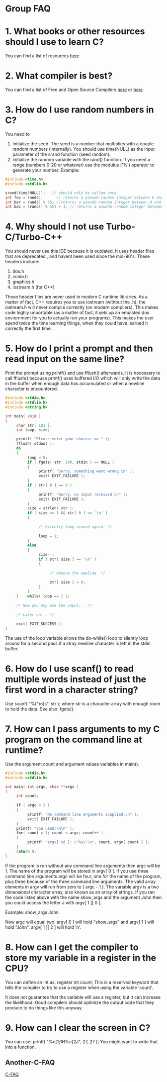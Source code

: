 # Group FAQ

# 1. What books or other resources should I use to learn C?
  
   You can find a list of resources [here](https://github.com/aleksandar-todorovic/awesome-c#learning-reference-and-tutorials)
 
# 2. What compiler is best?

   You can find a list of Free and Open Source Compilers [here](https://www.facebook.com/notes/c-programming/a-beginners-guide-to-using-freeopen-source-software-development-tools-and-enviro/676277512460549/) or [here](https://github.com/aleksandar-todorovic/awesome-c#compilers)
  
# 3. How do I use random numbers in C?
  
   You need to 
    
   1. Initialize the seed. 
    The seed is a number that multiplies with a couple random numbers (internally). You should use time(NULL) as the input parameter of the srand function (seed random). 
   2. Initialize the random variable with the rand() function. 
     If you need a range (numbers 0-20 or whatever) use the modulus ('%') 
     operator to generate your number. Example:
  
```c
#include <time.h>
#include <stdlib.h>

srand(time(NULL));   // should only be called once
int foo = rand();      // returns a pseudo-random integer between 0 and RAND_MAX
int bar = rand() % 55; //returns a pseudo-random integer between 0 and 54
int baz = (rand() % 55) + 1; // returns a psuedo-random integer between 1 and 55
```


# 4. Why should I not use Turbo-C/Turbo-C++
   
   You should never use this IDE because it is outdated. It uses header files that are deprecated , 
and havent been used since the mid-90's. These headers include:
   
   1. dos.h
   2. conio.h
   3. graphics.h
   4. iostream.h (for C++)
   
   Those header files are never used in modern C runtime libraries. As a matter of fact, 
C++ requires you to use iostream (without the .h), the iostream.h will never compile 
correctly (on modern compilers). This makes code highly unportable (as a matter of fact, 
it sets up an emulated dos enviornment for you to actually run your programs). This 
makes the user spend twice the time learning things, when they could have learned it 
correctly the first time.

# 5. How do I print a prompt and then read input on the same line?

Print the prompt using printf() and use fflush() afterwards.  It is necessary to call fflush() because printf() uses buffered I/O which will only write the data in the buffer when enough data has accumulated or when a newline character is encountered.

```c
#include <stdio.h>
#include <stdlib.h>
#include <string.h>

int main( void )
{
     char str[ 101 ];
     int loop, size;

     printf( "Please enter your choice: >> " );
     fflush( stdout );
     do
     {
          loop = 0;
          if ( fgets( str, 100, stdin ) == NULL )
          {
               printf( "Sorry, something went wrong.\n" );
               exit( EXIT_FAILURE );
          }
          if ( str[ 0 ] == 0 )
          {
               printf( "Sorry, no input received.\n" );
               exit( EXIT_FAILURE );
          }
          size = strlen( str );
          if ( size == 1 && str[ 0 ] == '\n' )
          {
          
               /* Silently loop around again. */
               
               loop = 1;
          }
          else
          {
               size--;
               if ( str[ size ] == '\n' )
               {
          
                    /* Remove the newline. */
               
                    str[ size ] = 0;
               }
          }
     }    while( loop == 1 );
     
     /* Now you may use the input... */
     
     /* Later on... */
     
     exit( EXIT_SUCCESS );
}
```

The use of the loop variable allows the do-while() loop to silently loop around for a second pass if a stray newline character is left in the stdin buffer.

# 6. How do I use scanf() to read multiple words instead of just the first word in a character string?

Use scanf( "%[^\n]s", str ); where str is a character array with enough room to hold the data.  See also: fgets().

# 7. How can I pass arguments to my C program on the command line at runtime?

Use the argument count and argument values variables in main().

```c
#include <stdio.h>
#include <stdlib.h>

int main( int argc, char **argv )
{
     int count;
     
     if ( argc < 2 )
     {
          printf( "No command line arguments supplied.\n" );
          exit( EXIT_FAILURE );
     }
     printf( "You used:\n\n" );
     for( count = 1; count < argc; count++ )
     {
          printf( "argv[ %d ]: \"%s\"\n", count, argv[ count ] );
     }
     return 0;
}
```

If the program is run without any command line arguments then argc will be 1.  The name of the program will be stored in argv[ 0 ].  If you use three command line arguments argc will be four, one for the name of the program, plus three because of the three command line arguments.  The valid array elements in argv will run from zero to ( argc - 1 ).  The variable argv is a two dimensional character array, also known as an array of strings.  If you ran the code listed above with the name show_args and the argument John then you could access the letter J with argv[ 1 ][ 0 ].

Example: show_args John

Now argc will equal two.  argv[ 0 ] will hold "show_args" and argv[ 1 ] will hold "John".  argv[ 1 ][ 2 ] will hold 'h'.

# 8. How can I get the compiler to store my variable in a register in the CPU?

You can define an int as: register int count;
This is a reserved keyword that tells the compiler to try to use a register when using the variable 'count'.

It does not guarantee that the variable will use a register, but it can increase the likelihood.  Good compilers should optimize the output code that they produce to do things like this anyway.

# 9. How can I clear the screen in C?

You can use: printf( "%c[1;1H%c[2J", 27, 27 );
You might want to write that into a function.

## Another-C-FAQ

   [C-FAQ](http://c-faq.com/questions.html)
